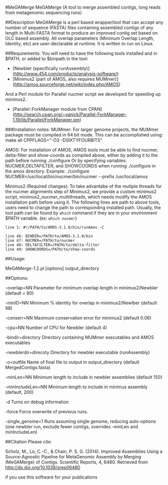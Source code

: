 #MeGAMerge
MeGAMerge (A tool to merge assembled contigs, long reads from metagenomic sequencing runs)

##Description
MeGAMerge is a perl based wrapper/tool that can accept any number of sequence (FASTA) files containing assembled contigs of any length in Multi-FASTA format to produce an improved contig set based on OLC based assembly.  All overlap parameters (Minimum Overlap Length, Identity, etc) are user-declarable at runtime. It is written to run on Linux.

##Requirements:
You will need to have the following tools installed and in $PATH, or added to $binpath in the tool:

- [Newbler (specifically runAssembly)] (http://www.454.com/products/analysis-software/)
- [Minimus2 (part of AMOS, also requires MUMmer)] (http://amos.sourceforge.net/wiki/index.php/AMOS)

And a Perl module for Parallel nucmer script we developed for speeding up minimus2.
- [Parallel::ForkManager module from CPAN] (http://search.cpan.org/~yanick/Parallel-ForkManager-1.19/lib/Parallel/ForkManager.pm)

###Installation notes:
MUMmer:
For larger genome projects, the MUMmer package must be compiled in 64 bit mode.  This can be accomplished using:
make all CPPFLAGS="-O3 -DSIXTYFOURBITS"

AMOS:
For installation of AMOS, AMOS tools must be able to find nucmer, delta-filter and show-coords as compiled above, either by adding it  to the path before running ./configure
Or by specifying variables:
NUCMER,DELTAFILTER, and SHOWCOORDS when running ./configure in the amos directory. 
Example:
./configure NUCMER=/usr/local/bin/nucmer/bin/nucmer --prefix /usr/local/amos

Minimus2 (Required changes):
To take advantabe of the mutiple threads for the nucmer alignments step of Minimus2, we provide a custom minimus2 script, minimus2_nucmer_multithreads, which needs modify the AMOS installation path before using it.
The following lines are path to above tools, users need to change the path to corresponding installed path. Usually, the tool path can be found by `which` command if they are in your environment $PATH variable. (ex: `which nucmer`)

    line 1: #!/PATH/to/AMOS-3.1.0/bin/runAmos -C

    line 46: BINDIR=/PATH/to/AMOS-3.1.0/bin
    line 47: NUCMER=/PATH/to/nucmer
    line 48: DELTAFILTER=/PATH/to/delta-filter
    line 49: SHOWCOORDS=/PATH/to/show-coords
 

##Usage:

MeGAMerge-1.2.pl [options] output_directory <list of fastas>

##Options:

-overlap=NN            Parameter for minimum overlap length in minimus2/Newbler (default = 80)

-minID=NN              Minimum % identity for overlap in minimus2/Newlber (default 98)

-conserr=NN            Maximum conservation error for minimus2 (default 0.06)

-cpu=NN                Number of CPU for Newbler (default 4)

-bindir=directory      Directory containing MUMmer executables and AMOS executables

-newblerdir=direcoty   Directory for newbler executable (runAssembly)

-o=outfile             Name of final file to output in output_directory (default MergedContigs.fasta)

-minLen=NN             Minimum length to include in newbler assemblies (default 150)

-minIncludeLen=NN      Minimum length to include in minimus assembly (default, 200)

-d                     Turns on debug information

-force                 Force overwrite of previous runs.  

-single_genome=1       Runs assuming single genome, reducing auto-options
                       (one newbler run, exclude fewer contigs, overrides -minLen and minIncludeLen)


##Citation
Please cite:

Scholz, M., Lo, C.-C., & Chain, P. S. G. (2014). Improved Assemblies Using a Source-Agnostic Pipeline for MetaGenomic Assembly by Merging (MeGAMerge) of Contigs. Scientific Reports, 4, 6480. Retrieved from http://dx.doi.org/10.1038/srep06480

if you use this software for your publications
